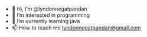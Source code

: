 - 👋 Hi, I’m @lyndonnegatpandan
- 👀 I’m interested in programming
- 🌱 I’m currently learning java
- 📫 How to reach me lyndonnegatpandan@gmail.com
<!---
lyndonnegatpandan/lyndonnegatpandan is a ✨ special ✨ repository because its `README.md` (this file) appears on your GitHub profile.
You can click the Preview link to take a look at your changes.
--->

